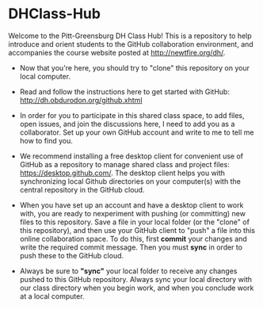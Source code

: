 DHClass-Hub
===========

Welcome to the Pitt-Greensburg DH Class Hub! This is a repository to help introduce and orient students to the GitHub collaboration environment, and accompanies the course website posted at <a href="http://newtfire.org/dh/">http://newtfire.org/dh/</a>.

* Now that you're here, you should try to "clone" this repository on your local computer. 
* Read and follow the instructions here to get started with GitHub: <a href="http://dh.obdurodon.org/github.xhtml">http://dh.obdurodon.org/github.xhtml</a>

* In order for you to participate in this shared class space, to add files, open issues, and join the discussions here, I need to add you as a collaborator. Set up your own GitHub account and write to me to tell me how to find you. 

* We recommend installing a free desktop client for convenient use of GitHub as a repository to manage shared class and project files: <a href="https://desktop.github.com/">https://desktop.github.com/</a>. The desktop client helps you with synchronizing local Github directories on your computer(s) with the central repository in the GitHub cloud.

* When you have set up an account and have a desktop client to work with, you are ready to nexperiment with pushing (or committing) new files to this repository. Save a file in your local folder (or the "clone" of this repository), and then use your GitHub client to "push" a file into this online collaboration space. To do this, first <strong>commit</strong> your changes and write the required commit message. Then you must <strong>sync</strong> in order to push these to the GitHub cloud. 

* Always be sure to <strong>"sync"</strong> your local folder to receive any changes pushed to this GitHub repository. Always sync your local directory with our class directory when you begin work, and when you conclude work at a local computer. 

